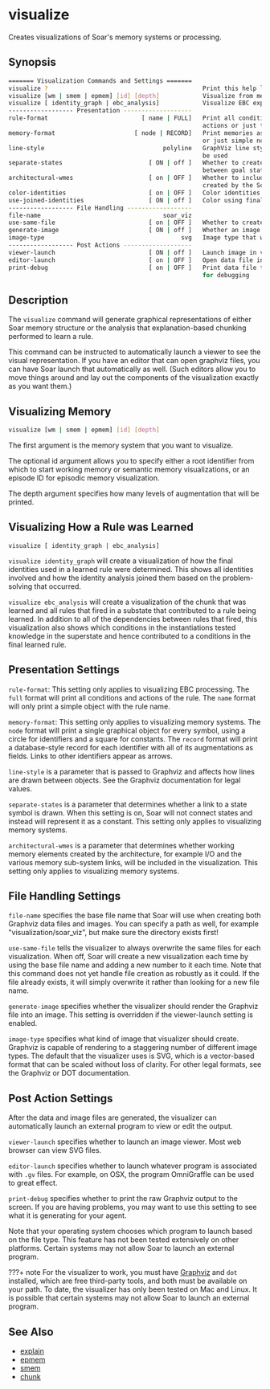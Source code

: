 # visualize

Creates visualizations of Soar's memory systems or processing.

## Synopsis

```bash
======= Visualization Commands and Settings =======
visualize ?                                           Print this help listing
visualize [wm | smem | epmem] [id] [depth]            Visualize from memory system
visualize [ identity_graph | ebc_analysis]            Visualize EBC explainer analysis
------------------ Presentation -------------------
rule-format                          [ name | FULL]   Print all conditions and
                                                      actions or just the rule name
memory-format                      [ node | RECORD]   Print memories as records
                                                      or just simple nodes
line-style                                 polyline   GraphViz line style that will
                                                      be used
separate-states                        [ ON | off ]   Whether to create links
                                                      between goal states
architectural-wmes                     [ on | OFF ]   Whether to include WMEs
                                                      created by the Soar architecture
color-identities                       [ on | OFF ]   Color identities in visualization
use-joined-identities                  [ ON | off ]   Color using final joined identities
------------------ File Handling ------------------
file-name                                  soar_viz
use-same-file                          [ on | OFF ]   Whether to create new files each time
generate-image                         [ ON | off ]   Whether an image should be created
image-type                                      svg   Image type that will be generated
------------------ Post Actions -------------------
viewer-launch                          [ ON | off ]   Launch image in viewer
editor-launch                          [ on | OFF ]   Open data file in editor
print-debug                            [ on | OFF ]   Print data file to screen
                                                      for debugging
```

## Description

The `visualize` command will generate graphical representations of either Soar
memory structure or the analysis that explanation-based chunking performed to
learn a rule.

This command can be instructed to automatically launch a viewer to see the
visual representation. If you have an editor that can open graphviz files, you
can have Soar launch that automatically as well. (Such editors allow you to move
things around and lay out the components of the visualization exactly as you
want them.)

## Visualizing Memory

```bash
visualize [wm | smem | epmem] [id] [depth]
```

The first argument is the memory system that you want to visualize.

The optional id argument allows you to specify either a root identifier from
which to start working memory or semantic memory visualizations, or an episode
ID for episodic memory visualization.

The depth argument specifies how many levels of augmentation that will be printed.

## Visualizing How a Rule was Learned

`visualize [ identity_graph | ebc_analysis]`

`visualize identity_graph` will create a visualization of how the final
identities used in a learned rule were determined. This shows all identities
involved and how the identity analysis joined them based on the problem-solving
that occurred.

`visualize ebc_analysis` will create a visualization of the chunk that was
learned and all rules that fired in a substate that contributed to a rule being
learned. In addition to all of the dependencies between rules that fired, this
visualization also shows which conditions in the instantiations tested knowledge
in the superstate and hence contributed to a conditions in the final learned
rule.

## Presentation Settings

`rule-format`: This setting only applies to visualizing EBC processing. The
`full` format will print all conditions and actions of the rule. The `name`
format will only print a simple object with the rule name.

`memory-format`: This setting only applies to visualizing memory systems. The
`node` format will print a single graphical object for every symbol, using a
circle for identifiers and a square for constants. The `record` format will
print a database-style record for each identifier with all of its augmentations
as fields. Links to other identifiers appear as arrows.

`line-style` is a parameter that is passed to Graphviz and affects how lines are
drawn between objects. See the Graphviz documentation for legal values.

`separate-states` is a parameter that determines whether a link to a state
symbol is drawn. When this setting is on, Soar will not connect states and
instead will represent it as a constant. This setting only applies to
visualizing memory systems.

`architectural-wmes` is a parameter that determines whether working memory
elements created by the architecture, for example I/O and the various memory
sub-system links, will be included in the visualization. This setting only
applies to visualizing memory systems.

## File Handling Settings

`file-name` specifies the base file name that Soar will use when creating both
Graphviz data files and images. You can specify a path as well, for example
"visualization/soar_viz", but make sure the directory exists first!

`use-same-file` tells the visualizer to always overwrite the same files for each
visualization. When off, Soar will create a new visualization each time by using
the base file name and adding a new number to it each time. Note that this
command does not yet handle file creation as robustly as it could. If the file
already exists, it will simply overwrite it rather than looking for a new file
name.

`generate-image` specifies whether the visualizer should render the Graphviz
file into an image. This setting is overridden if the viewer-launch setting is
enabled.

`image-type` specifies what kind of image that visualizer should create.
Graphviz is capable of rendering to a staggering number of different image
types. The default that the visualizer uses is SVG, which is a vector-based
format that can be scaled without loss of clarity. For other legal formats, see
the Graphviz or DOT documentation.

## Post Action Settings

After the data and image files are generated, the visualizer can automatically
launch an external program to view or edit the output.

`viewer-launch` specifies whether to launch an image viewer. Most web browser
can view SVG files.

`editor-launch` specifies whether to launch whatever program is associated with
`.gv` files. For example, on OSX, the program OmniGraffle can be used to great
effect.

`print-debug` specifies whether to print the raw Graphviz output to the screen.
If you are having problems, you may want to use this setting to see what it is
generating for your agent.

Note that your operating system chooses which program to launch based on the
file type. This feature has not been tested extensively on other platforms.
Certain systems may not allow Soar to launch an external program.

???+ note
    For the visualizer to work, you must have [Graphviz](https://graphviz.org/)
    and `dot` installed, which are free third-party tools, and both must be
    available on your path. To date, the visualizer has only been tested on Mac
    and Linux. It is possible that certain systems may not allow Soar to launch
    an external program.

## See Also

-   [explain](./cmd_explain.md)
-   [epmem](./cmd_epmem.md)
-   [smem](./cmd_smem.md)
-   [chunk](./cmd_chunk.md)
